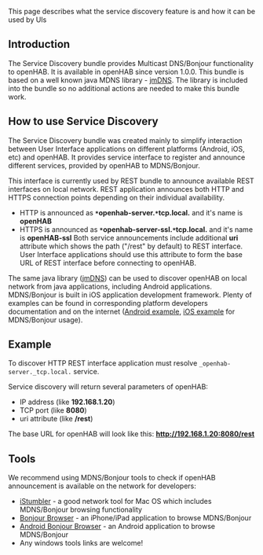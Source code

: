 This page describes what the service discovery feature is and how it can be used by UIs

## Introduction

The Service Discovery bundle provides Multicast DNS/Bonjour functionality to openHAB. It is available in openHAB since version 1.0.0. This bundle is based on a well known java MDNS library - [jmDNS](http://jmdns.sourceforge.net/). The library is included into the bundle so no additional actions are needed to make this bundle work.

## How to use Service Discovery

The Service Discovery bundle was created mainly to simplify interaction between User Interface applications on different platforms (Android, iOS, etc) and openHAB. It provides service interface to register and announce different services, provided by openHAB to MDNS/Bonjour. 

This interface is currently used by REST bundle to announce available REST interfaces on local network. REST application announces both HTTP and HTTPS connection points depending on their individual availability.

- HTTP is announced as  **`*`openhab-server.`*`tcp.local.** and it's name is **openHAB**
- HTTPS is announced as  **`*`openhab-server-ssl.`*`tcp.local.** and it's name is **openHAB-ssl**
Both service announcements include additional **uri** attribute which shows the path ("/rest" by default) to REST interface. User Interface applications should use this attribute to form the base URL of REST interface before connecting to openHAB.

The same java library ([jmDNS](http://jmdns.sourceforge.net/)) can be used to discover openHAB on local network from java applications, including Android applications. MDNS/Bonjour is built in iOS application development framework. Plenty of examples can be found in corresponding platform developers documentation and on the internet ([Android example](http://home.heeere.com/tech-androidjmdns.html), [iOS example](http://mobileorchard.com/tutorial-networking-and-bonjour-on-iphone/) for MDNS/Bonjour usage).

## Example

To discover HTTP REST interface application must resolve `_openhab-server._tcp.local.` service.

Service discovery will return several parameters of openHAB:
- IP address (like **192.168.1.20**)
- TCP port (like **8080**)
- uri attribute (like **/rest**)

The base URL for openHAB will look like this: **http://192.168.1.20:8080/rest**

## Tools

We recommend using MDNS/Bonjour tools to check if openHAB announcement is available on the network for developers:

- [iStumbler](http://www.istumbler.net/) - a good network tool for Mac OS which includes MDNS/Bonjour browsing functionality
- [Bonjour Browser](http://itunes.apple.com/us/app/discovery-bonjour-browser/id305441017?mt=8) - an iPhone/iPad application to browse MDNS/Bonjour
- [Android Bonjour Browser](https://market.android.com/details?id=com.grokkt.android.bonjour) - an Android application to browse MDNS/Bonjour
- Any windows tools links are welcome!
